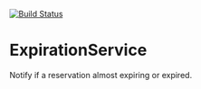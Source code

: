 [![Build Status](https://app.bitrise.io/app/26df2dc656fa7803/status.svg?token=0B31pllyTo8k2NZhqiIUvg&branch=master)](https://app.bitrise.io/app/26df2dc656fa7803)
# ExpirationService
Notify if a reservation almost expiring or expired.
